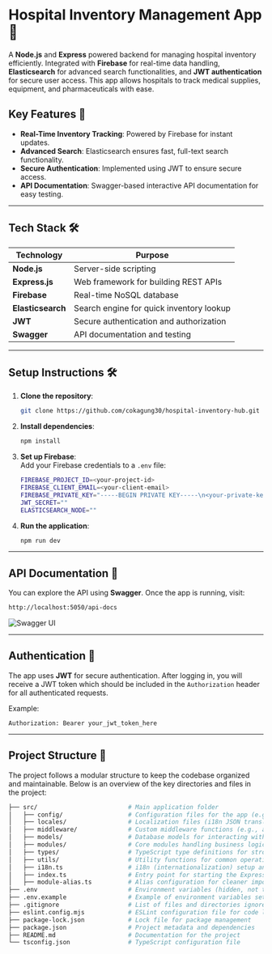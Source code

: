 # **Hospital Inventory Management App** 🏥

A **Node.js** and **Express** powered backend for managing hospital inventory efficiently. Integrated with **Firebase** for real-time data handling, **Elasticsearch** for advanced search functionalities, and **JWT authentication** for secure user access. This app allows hospitals to track medical supplies, equipment, and pharmaceuticals with ease.

## Key Features 🔑

- **Real-Time Inventory Tracking**: Powered by Firebase for instant updates.
- **Advanced Search**: Elasticsearch ensures fast, full-text search functionality.
- **Secure Authentication**: Implemented using JWT to ensure secure access.
- **API Documentation**: Swagger-based interactive API documentation for easy testing.

---

## Tech Stack 🛠️

| **Technology**   | **Purpose**                               |
| ---------------- | ----------------------------------------- |
| **Node.js**       | Server-side scripting                     |
| **Express.js**    | Web framework for building REST APIs      |
| **Firebase**      | Real-time NoSQL database                  |
| **Elasticsearch** | Search engine for quick inventory lookup  |
| **JWT**           | Secure authentication and authorization   |
| **Swagger**       | API documentation and testing             |

---

## Setup Instructions 🛠️

1. **Clone the repository**:
    ```bash
    git clone https://github.com/cokagung30/hospital-inventory-hub.git
    ```

2. **Install dependencies**:
    ```bash
    npm install
    ```

3. **Set up Firebase**:  
    Add your Firebase credentials to a `.env` file:
    ```bash
    FIREBASE_PROJECT_ID=<your-project-id>
    FIREBASE_CLIENT_EMAIL=<your-client-email>
    FIREBASE_PRIVATE_KEY="-----BEGIN PRIVATE KEY-----\n<your-private-key>\n-----END PRIVATE KEY-----\n"
    JWT_SECRET=""
    ELASTICSEARCH_NODE=""
    ```

4. **Run the application**:
    ```bash
    npm run dev
    ```

---

## API Documentation 📄

You can explore the API using **Swagger**. Once the app is running, visit:

```bash
http://localhost:5050/api-docs
```

![Swagger UI](https://github.com/user-attachments/assets/04eae2e8-2b04-4ea1-b36a-93380d6f134e)

---

## Authentication 🔐

The app uses **JWT** for secure authentication. After logging in, you will receive a JWT token which should be included in the `Authorization` header for all authenticated requests.

Example:
```http
Authorization: Bearer your_jwt_token_here
```

---

## Project Structure 📂

The project follows a modular structure to keep the codebase organized and maintainable. Below is an overview of the key directories and files in the project:

```bash
├── src/                         # Main application folder
│   ├── config/                  # Configuration files for the app (e.g., Firebase, Elasticsearch)
│   ├── locales/                 # Localization files (i18n JSON translation files)
│   ├── middleware/              # Custom middleware functions (e.g., auth, rate-limiting)
│   ├── models/                  # Database models for interacting with Firebase or other databases
│   ├── modules/                 # Core modules handling business logic and features
│   ├── types/                   # TypeScript type definitions for strong typing
│   ├── utils/                   # Utility functions for common operations
│   ├── i18n.ts                  # i18n (internationalization) setup and configuration
│   ├── index.ts                 # Entry point for starting the Express server
│   ├── module-alias.ts          # Alias configuration for cleaner imports
├── .env                         # Environment variables (hidden, not tracked by version control)
├── .env.example                 # Example of environment variables setup for contributors
├── .gitignore                   # List of files and directories ignored by Git
├── eslint.config.mjs            # ESLint configuration file for code linting
├── package-lock.json            # Lock file for package management
├── package.json                 # Project metadata and dependencies
├── README.md                    # Documentation for the project
└── tsconfig.json                # TypeScript configuration file
```